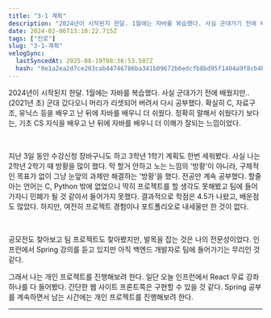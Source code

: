 ```yaml
---
title: "3-1 계획"
description: "2024년이 시작된지 한달. 1월에는 자바를 복습했다. 사실 군대가기 전에 배웠지만..(2021년 초) 군대 갔다오니 머리가 리셋되어 버려서 다시 공부했다. 확실히 C, 자료구조, 유닉스 등을 배우고 난 뒤에 자바를 배우니 더 쉬웠다. 정확히 말해서 쉬웠다기 보다는, "
date: 2024-02-06T13:10:22.715Z
tags: ["진로"]
slug: "3-1-계획"
velogSync:
  lastSyncedAt: 2025-08-19T08:36:53.507Z
  hash: "0e1a2ea2d7ce203cab44746786ba341b09672b6edcfb8bd95f1404a9f8cb4be5"
---
```


2024년이 시작된지 한달.
1월에는 자바를 복습했다. 사실 군대가기 전에 배웠지만..(2021년 초) 군대 갔다오니 머리가 리셋되어 버려서 다시 공부했다.
확실히 C, 자료구조, 유닉스 등을 배우고 난 뒤에 자바를 배우니 더 쉬웠다.
정확히 말해서 쉬웠다기 보다는, 기초 CS 지식을 배우고 난 뒤에 자바를 배우니 더 이해가 잘되는 느낌이었다.

<br>

지난 3일 동안 수강신청 장바구니도 하고 3학년 1학기 계획도 한번 세워봤다.
사실 나는 2학년 2학기 때 방황을 많이 했다.
막 할거 안하고 노는 느낌의 '방황'이 아니라, 구체적인 목표가 없이 그냥 눈앞의 과제만 해결하는 '방황'을 했다.
전공만 계속 공부했다. 
할줄 아는 언어는 C, Python 밖에 없었으니 딱히 프로젝트를 할 생각도 못해봤고 팀에 들어가자니 민폐가 될 것 같아서 들어가지 못했다.
결과적으로 학점은 4.5가 나왔고, 배운점도 많았다.
하지만, 여전히 프로젝트 경험이나 포트폴리오로 내세울만 한 것이 없다.

<br>

공모전도 찾아보고 팀 프로젝트도 찾아봤지만, 발목을 잡는 것은 나의 전문성이었다.
인프런에서 Spring 강의를 듣고 있지만 아직 백엔드 개발자로 팀에 들어가기는 무리인 것 같다.

그래서 나는 개인 프로젝트를 진행해보려 한다.
일단 오늘 인프런에서 React 무료 강좌 하나를 다 들어봤다.
간단한 웹 사이트 프론트쪽은 구현할 수 있을 것 같다.
Spring 공부를 계속하면서 남는 시간에는 개인 프로젝트를 진행해보려 한다.

---


